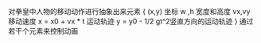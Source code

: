 对拳皇中人物的移动动作进行抽象出来元素
{
(x,y) 坐标
w ,h 宽度和高度
vx,vy 移动速度
x = x0 + vx * t 运动轨迹
y = y0 - 1/2 gt^2竖直方向的运动轨迹
}
通过若干个元素来控制动画